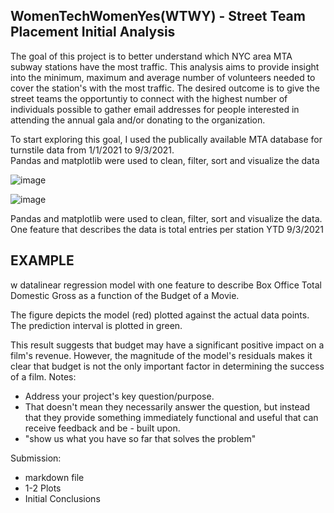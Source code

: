 ## WomenTechWomenYes(WTWY) - Street Team Placement Initial Analysis 

The goal of this project is to better understand which NYC area MTA subway stations have the most traffic.  This analysis aims to provide insight into the minimum, maximum and average number of volunteers needed to cover the station's with the most traffic.  The desired outcome is to give the street teams the opportuntiy to connect with the highest number of individuals possible to gather email addresses for people interested in attending the annual gala and/or donating to the organization.

To start exploring this goal, I used the publically available MTA database for turnstile data from 1/1/2021 to 9/3/2021.  
Pandas and matplotlib were used to clean, filter, sort and visualize the data 
 

![image](https://user-images.githubusercontent.com/18155025/133335076-b5876f9d-53f5-4cf2-b26a-2e3125064667.png)

![image](https://user-images.githubusercontent.com/18155025/133337561-ca280aae-90b3-4206-bf11-8380469bd50f.png)









Pandas and matplotlib were used to clean, filter, sort and visualize the data.  One feature that describes the data is total entries per station YTD 9/3/2021



## EXAMPLE
w datalinear regression model with one feature to describe Box Office Total Domestic Gross as a function of the Budget of a Movie.

The figure depicts the model (red) plotted against the actual data points. The prediction interval is plotted in green.

This result suggests that budget may have a significant positive impact on a film's revenue. However, the magnitude of the model's residuals makes it clear that budget is not the only important factor in determining the success of a film.
Notes: 
- Address your project's key question/purpose. 
- That doesn't mean they necessarily answer the question, but instead that they provide something immediately functional and useful that can receive feedback and be - built upon.
- "show us what you have so far that solves the problem"

Submission:
- markdown file
- 1-2 Plots
- Initial Conclusions
